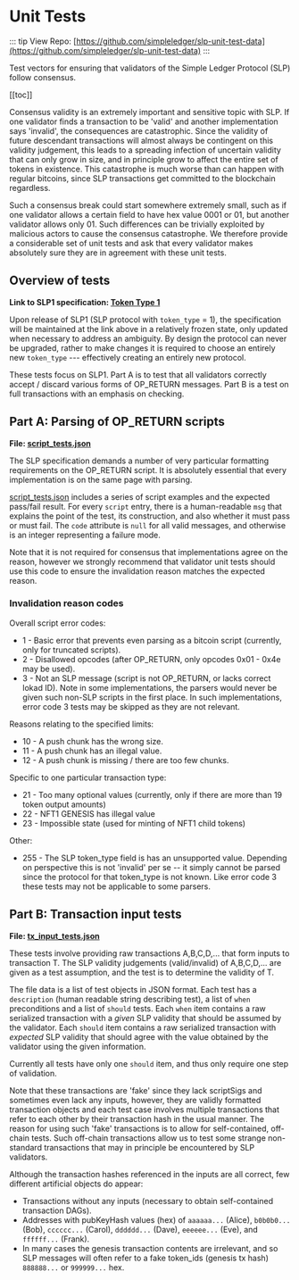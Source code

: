 # Unit Tests

::: tip View Repo:
[https://github.com/simpleledger/slp-unit-test-data](https://github.com/simpleledger/slp-unit-test-data)
:::

Test vectors for ensuring that validators of the Simple Ledger Protocol (SLP) follow consensus.

[[toc]]

Consensus validity is an extremely important and sensitive topic with SLP. If one validator finds a transaction to be 'valid' and another implementation says 'invalid', the consequences are catastrophic. Since the validity of future descendant transactions will almost always be contingent on this validity judgement, this leads to a spreading infection of uncertain validity that can only grow in size, and in principle grow to affect the entire set of tokens in existence. This catastrophe is much worse than can happen with regular bitcoins, since SLP transactions get committed to the blockchain regardless.

Such a consensus break could start somewhere extremely small, such as if one validator allows a certain field to have hex value 0001 or 01, but another validator allows only 01. Such differences can be trivially exploited by malicious actors to cause the consensus catastrophe. We therefore provide a considerable set of unit tests and ask that every validator makes absolutely sure they are in agreement with these unit tests.

## Overview of tests

**Link to SLP1 specification: [Token Type 1](/specs/slp-token-type-1)**

Upon release of SLP1 (SLP protocol with `token_type` = 1), the specification will be maintained at the link above in a relatively frozen state, only updated when necessary to address an ambiguity. By design the protocol can never be upgraded, rather to make changes it is required to choose an entirely new `token_type` --- effectively creating an entirely new protocol.

These tests focus on SLP1. Part A is to test that all validators correctly accept / discard various forms of OP_RETURN messages. Part B is a test on full transactions with an emphasis on checking.

## Part A: Parsing of OP_RETURN scripts

**File: [script_tests.json](https://github.com/simpleledger/slp-unit-test-data/blob/master/script_tests.json)**

The SLP specification demands a number of very particular formatting requirements on the OP_RETURN script. It is absolutely essential that every implementation is on the same page with parsing.

[script_tests.json](https://github.com/simpleledger/slp-unit-test-data/blob/master/script_tests.json) includes a series of script examples and the expected pass/fail result. For every `script` entry, there is a human-readable `msg` that explains the point of the test, its construction, and also whether it must pass or must fail. The `code` attribute is `null` for all valid messages, and otherwise is an integer representing a failure mode.

Note that it is not required for consensus that implementations agree on the reason, however we strongly recommend that validator unit tests should use this code to ensure the invalidation reason matches the expected reason.

### Invalidation reason codes

Overall script error codes:
* 1 - Basic error that prevents even parsing as a bitcoin script (currently, only for truncated scripts).
* 2 - Disallowed opcodes (after OP_RETURN, only opcodes 0x01 - 0x4e may be used).
* 3 - Not an SLP message (script is not OP_RETURN, or lacks correct lokad ID). Note in some implementations, the parsers would never be given such non-SLP scripts in the first place. In such implementations, error code 3 tests may be skipped as they are not relevant.

Reasons relating to the specified limits:
* 10 - A push chunk has the wrong size.
* 11 - A push chunk has an illegal value.
* 12 - A push chunk is missing / there are too few chunks.

Specific to one particular transaction type:

* 21 - Too many optional values (currently, only if there are more than 19 token output amounts)
* 22 - NFT1 GENESIS has illegal value
* 23 - Impossible state (used for minting of NFT1 child tokens)

Other:
* 255 - The SLP token_type field is has an unsupported value. Depending on perspective this is not 'invalid' per se -- it simply cannot be parsed since the protocol for that token_type is not known. Like error code 3 these tests may not be applicable to some parsers.


## Part B: Transaction input tests

**File: [tx_input_tests.json](https://github.com/simpleledger/slp-unit-test-data/blob/master/tx_input_tests.json)**

These tests involve providing raw transactions A,B,C,D,... that form inputs to transaction T. The SLP validity judgements (valid/invalid) of A,B,C,D,... are given as a test assumption, and the test is to determine the validity of T.

The file data is a list of test objects in JSON format. Each test has a `description` (human readable string describing test), a list of `when` preconditions and a list of `should` tests. Each `when` item contains a raw serialized transaction with a *given* SLP validity that should be assumed by the validator. Each `should` item contains a raw serialized transaction with *expected* SLP validity that should agree with the value obtained by the validator using the given information.

Currently all tests have only one `should` item, and thus only require one step of validation.

Note that these transactions are 'fake' since they lack scriptSigs and sometimes even lack any inputs, however, they are validly formatted transaction objects and each test case involves multiple transactions that refer to each other by their transaction hash in the usual manner. The reason for using such 'fake' transactions is to allow for self-contained, off-chain tests. Such off-chain transactions allow us to test some strange non-standard transactions that may in principle be encountered by SLP validators.

Although the transaction hashes referenced in the inputs are all correct,  few different artificial objects do appear:

- Transactions without any inputs (necessary to obtain self-contained transaction DAGs).
- Addresses with pubKeyHash values (hex) of `aaaaaa...` (Alice), `b0b0b0...` (Bob), `cccccc...` (Carol), `dddddd...` (Dave), `eeeeee...` (Eve), and `ffffff...` (Frank).
- In many cases the genesis transaction contents are irrelevant, and so SLP messages will often refer to a fake token_ids (genesis tx hash) `888888...` or `999999...` hex.
